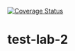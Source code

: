 [![Coverage Status](https://coveralls.io/repos/github/KorolLich/test-lab-2/badge.svg?branch=main)](https://coveralls.io/github/KorolLich/test-lab-2?branch=main)
# test-lab-2
